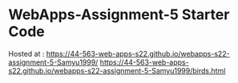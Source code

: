# WebApps-Assignment-5 Starter Code


 Hosted at : https://44-563-web-apps-s22.github.io/webapps-s22-assignment-5-Samyu1999/
 https://44-563-web-apps-s22.github.io/webapps-s22-assignment-5-Samyu1999/birds.html
